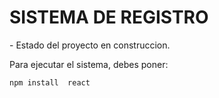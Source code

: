 <h1>SISTEMA DE REGISTRO</h1>
- Estado del proyecto en construccion.

Para ejecutar el sistema, debes poner:

```npm install  react```


